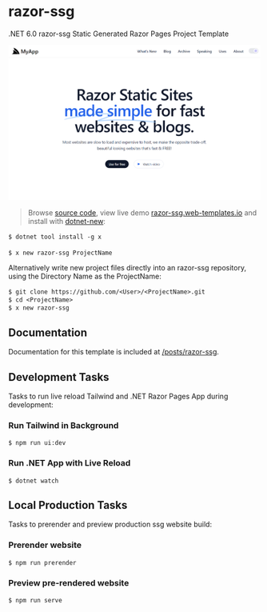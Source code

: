# razor-ssg

.NET 6.0 razor-ssg Static Generated Razor Pages Project Template

[![](https://raw.githubusercontent.com/ServiceStack/Assets/master/csharp-templates/razor-ssg.png)](https://razor-ssg.web-templates.io)

> Browse [source code](https://github.com/NetCoreTemplates/razor-ssg), view live demo [razor-ssg.web-templates.io](https://razor-ssg.web-templates.io) and install with [dotnet-new](https://docs.servicestack.net/dotnet-new):

    $ dotnet tool install -g x

    $ x new razor-ssg ProjectName

Alternatively write new project files directly into an razor-ssg repository, using the Directory Name as the ProjectName:

    $ git clone https://github.com/<User>/<ProjectName>.git
    $ cd <ProjectName>
    $ x new razor-ssg

## Documentation

Documentation for this template is included at [/posts/razor-ssg](https://razor-ssg.web-templates.io/posts/razor-ssg).

## Development Tasks

Tasks to run live reload Tailwind and .NET Razor Pages App during development:

### Run Tailwind in Background

    $ npm run ui:dev

### Run .NET App with Live Reload

    $ dotnet watch

## Local Production Tasks

Tasks to prerender and preview production ssg website build:

### Prerender website

    $ npm run prerender

### Preview pre-rendered website

    $ npm run serve

